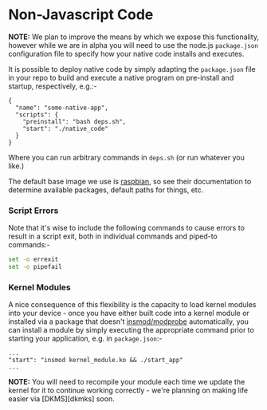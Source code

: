 # Non-Javascript Code

__NOTE:__ We plan to improve the means by which we expose this functionality,
however while we are in alpha you will need to use the node.js `package.json`
configuration file to specify how your native code installs and executes.

It is possible to deploy native code by simply adapting the `package.json` file
in your repo to build and execute a native program on pre-install and startup,
respectively, e.g.:-

```
{
  "name": "some-native-app",
  "scripts": {
    "preinstall": "bash deps.sh",
    "start": "./native_code"
  }
}
```

Where you can run arbitrary commands in `deps.sh` (or run whatever you like.)

The default base image we use is [raspbian][raspbian], so see their
documentation to determine available packages, default paths for things, etc.

### Script Errors

Note that it's wise to include the following commands to cause errors to result
in a script exit, both in individual commands and piped-to commands:-

```bash
set -o errexit
set -o pipefail
```

### Kernel Modules

A nice consequence of this flexibility is the capacity to load kernel modules
into your device - once you have either built code into a kernel module or
installed via a package that doesn't [insmod/modprobe][modprobe] automatically,
you can install a module by simply executing the appropriate command prior to
starting your application, e.g. in `package.json`:-

```
...
"start": "insmod kernel_module.ko && ./start_app"
...
```

__NOTE:__ You will need to recompile your module each time we update the kernel
for it to continue working correctly - we're planning on making life easier via
[DKMS][dkmks] soon.

[raspbian]:http://www.raspbian.org/
[modprobe]:http://en.wikipedia.org/wiki/Modprobe
[dkms]:http://en.wikipedia.org/wiki/Dynamic_Kernel_Module_Support
